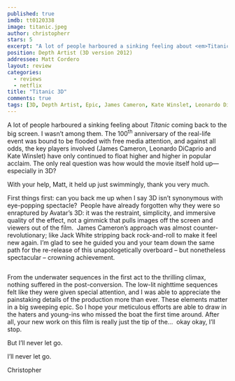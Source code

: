 ```yaml
---
published: true
imdb: tt0120338
image: titanic.jpeg
author: christopherr
stars: 5
excerpt: "A lot of people harboured a sinking feeling about <em>Titanic</em> coming back to the big screen. I wasn&rsquo;t among them. The 100<sup>th</sup> anniversary of the real-life event was bound to be flooded with free media attention, and against all odds, the key players involved (James Cameron, Leonardo DiCaprio and Kate Winslet) have only continued to float higher and higher in popular acclaim. The only real question was how would the movie itself hold up&mdash;especially in 3D?"
position: Depth Artist (3D version 2012)
addressee: Matt Cordero
layout: review
categories:
  - reviews
  - netflix
title: "Titanic 3D"
comments: true
tags: [3D, Depth Artist, Epic, James Cameron, Kate Winslet, Leonardo Di Capprio, Letters, Matt Cordero, netflix.ca, romance, Titanic]
---
```

<p>A lot of people harboured a sinking feeling about <em>Titanic</em> coming back to the big screen. I wasn&rsquo;t among them. The 100<sup>th</sup> anniversary of the real-life event was bound to be flooded with free media attention, and against all odds, the key players involved (James Cameron, Leonardo DiCaprio and Kate Winslet) have only continued to float higher and higher in popular acclaim. The only real question was how would the movie itself hold up&mdash;especially in 3D?</p>
<p>With your help, Matt, it held up just swimmingly, thank you very much.</p>
<p>First things first: can you back me up when I say 3D isn&rsquo;t synonymous with eye-popping spectacle?&nbsp; People have already forgotten why they were so enraptured by Avatar&rsquo;s 3D: it was the restraint, simplicity, and immersive quality of the effect, not a gimmick that pulls images off the screen and viewers out of the film.&nbsp; James Cameron&rsquo;s approach was almost counter-revolutionary; like Jack White stripping back rock-and-roll to make it feel new again. I&rsquo;m glad to see he guided you and your team down the same path for the re-release of this unapologetically overboard &ndash; but nonetheless spectacular &ndash; crowning achievement.&nbsp;</p>
<p><span class="full-image-block ssNonEditable"><span><img src="http://static.squarespace.com/static/5005f6bcc4aa41161b33e89e/5329cf1fe4b07c068ebf74de/5329cf20e4b07c068ebf7d59/1336797632523/titanic-2.jpg" alt="" /></span></span></p>
<p>From the underwater sequences in the first act to the thrilling climax, nothing suffered in the post-conversion. The low-lit nighttime sequences felt like they were given special attention, and I was able to appreciate the painstaking details of the production more than ever. These elements matter in a big sweeping epic. So I hope your meticulous efforts are able to draw in the haters and young-ins who missed the boat the first time around. After all, your new work on this film is really just the tip of the&hellip;&nbsp; okay okay, I&rsquo;ll stop.</p>
<p>But I&rsquo;ll never let go.</p>
<p>I&rsquo;ll never let go.</p>
<p>Christopher</p>
